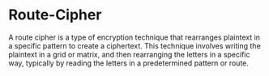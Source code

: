 # Route-Cipher

A route cipher is a type of encryption technique that rearranges plaintext in a specific pattern to create a ciphertext. This technique involves writing the plaintext in a grid or matrix, and then rearranging the letters in a specific way, typically by reading the letters in a predetermined pattern or route.
